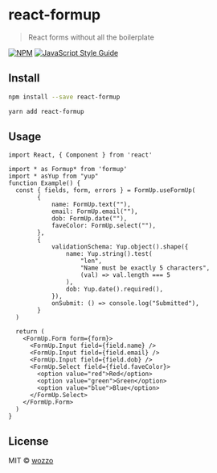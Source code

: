 # react-formup

> React forms without all the boilerplate

[![NPM](https://img.shields.io/npm/v/formup.svg)](https://www.npmjs.com/package/react-formup) [![JavaScript Style Guide](https://img.shields.io/badge/code_style-standard-brightgreen.svg)](https://standardjs.com)

## Install

```bash
npm install --save react-formup
```

```bash
yarn add react-formup
```

## Usage

```tsx
import React, { Component } from 'react'

import * as Formup* from 'formup'
import * asYup from "yup"
function Example() {
  const { fields, form, errors } = FormUp.useFormUp(
		{
			name: FormUp.text(""),
			email: FormUp.email(""),
			dob: FormUp.date(""),
			faveColor: FormUp.select(""),
		},
		{
			validationSchema: Yup.object().shape({
				name: Yup.string().test(
					"len",
					"Name must be exactly 5 characters",
					(val) => val.length === 5
				),
				dob: Yup.date().required(),
			}),
			onSubmit: () => console.log("Submitted"),
		}
  )
  
  return (
    <FormUp.Form form={form}>
      <FormUp.Input field={field.name} />
      <FormUp.Input field={field.email} />
      <FormUp.Input field={field.dob} />
      <FormUp.Select field={field.faveColor}>
        <option value="red">Red</option>
        <option value="green">Green</option>
        <option value="blue">Blue</option>
      </FormUp.Select>
    </FormUp.Form>
  )
}
```

## License

MIT © [wozzo](https://github.com/wozzo)
